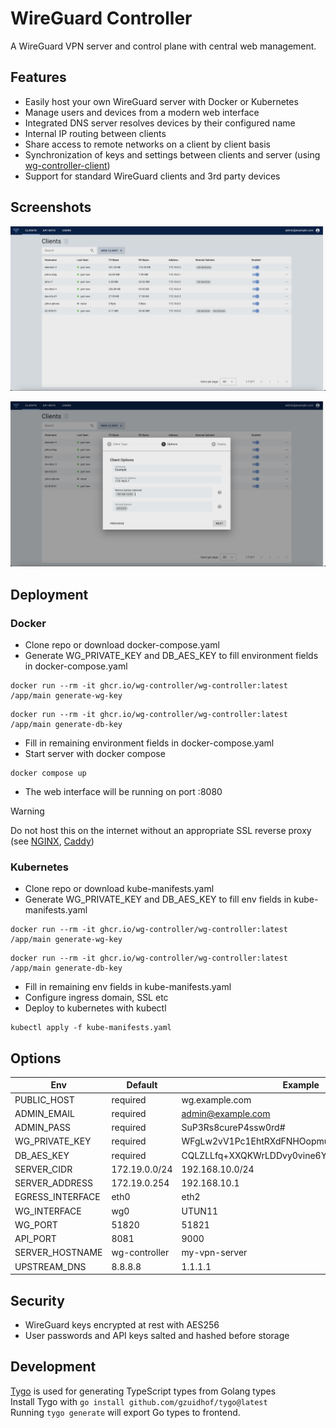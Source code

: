 # WireGuard Controller

A WireGuard VPN server and control plane with central web management.

## Features

- Easily host your own WireGuard server with Docker or Kubernetes
- Manage users and devices from a modern web interface
- Integrated DNS server resolves devices by their configured name
- Internal IP routing between clients
- Share access to remote networks on a client by client basis
- Synchronization of keys and settings between clients and server (using [wg-controller-client](https://github.com/wg-controller/wg-controller-client))
- Support for standard WireGuard clients and 3rd party devices

## Screenshots

![Clients Page](/screenshot1.png?raw=true "Client Management Page")

![Client Dialog](/screenshot2.png?raw=true "Client Dialog")

## Deployment

### Docker

- Clone repo or download docker-compose.yaml
- Generate WG_PRIVATE_KEY and DB_AES_KEY to fill environment fields in docker-compose.yaml

```
docker run --rm -it ghcr.io/wg-controller/wg-controller:latest /app/main generate-wg-key
```

```
docker run --rm -it ghcr.io/wg-controller/wg-controller:latest /app/main generate-db-key
```

- Fill in remaining environment fields in docker-compose.yaml
- Start server with docker compose

```
docker compose up
```

- The web interface will be running on port :8080

> [!WARNING]
> Do not host this on the internet without an appropriate SSL reverse proxy (see [NGINX](https://hub.docker.com/_/nginx), [Caddy](https://caddyserver.com))

### Kubernetes

- Clone repo or download kube-manifests.yaml
- Generate WG_PRIVATE_KEY and DB_AES_KEY to fill env fields in kube-manifests.yaml

```
docker run --rm -it ghcr.io/wg-controller/wg-controller:latest /app/main generate-wg-key
```

```
docker run --rm -it ghcr.io/wg-controller/wg-controller:latest /app/main generate-db-key
```

- Fill in remaining env fields in kube-manifests.yaml
- Configure ingress domain, SSL etc
- Deploy to kubernetes with kubectl

```
kubectl apply -f kube-manifests.yaml
```

## Options

| Env              | Default       | Example                                      |
| ---------------- | ------------- | -------------------------------------------- |
| PUBLIC_HOST      | required      | wg.example.com                               |
| ADMIN_EMAIL      | required      | admin@example.com                            |
| ADMIN_PASS       | required      | SuP3Rs8cureP4ssw0rd#                         |
| WG_PRIVATE_KEY   | required      | WFgLw2vV1Pc1EhtRXdFNHOopmuNl9GZluRFhI73Mf2o= |
| DB_AES_KEY       | required      | CQLZLLfq+XXQKWrLDDvy0vine6Yil3SGxGJEUHK32yU= |
| SERVER_CIDR      | 172.19.0.0/24 | 192.168.10.0/24                              |
| SERVER_ADDRESS   | 172.19.0.254  | 192.168.10.1                                 |
| EGRESS_INTERFACE | eth0          | eth2                                         |
| WG_INTERFACE     | wg0           | UTUN11                                       |
| WG_PORT          | 51820         | 51821                                        |
| API_PORT         | 8081          | 9000                                         |
| SERVER_HOSTNAME  | wg-controller | my-vpn-server                                |
| UPSTREAM_DNS     | 8.8.8.8       | 1.1.1.1                                      |

## Security

- WireGuard keys encrypted at rest with AES256
- User passwords and API keys salted and hashed before storage

## Development

[Tygo](https://github.com/gzuidhof/tygo) is used for generating TypeScript types from Golang types <br>
Install Tygo with `go install github.com/gzuidhof/tygo@latest` <br>
Running `tygo generate` will export Go types to frontend.
